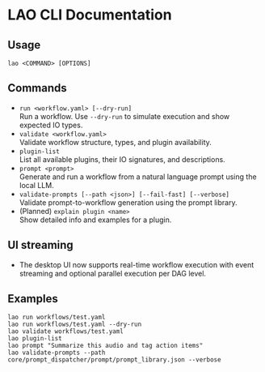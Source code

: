 # LAO CLI Documentation

## Usage
```
lao <COMMAND> [OPTIONS]
```

## Commands
- `run <workflow.yaml> [--dry-run]`  
  Run a workflow. Use `--dry-run` to simulate execution and show expected IO types.
- `validate <workflow.yaml>`  
  Validate workflow structure, types, and plugin availability.
- `plugin-list`  
  List all available plugins, their IO signatures, and descriptions.
- `prompt <prompt>`  
  Generate and run a workflow from a natural language prompt using the local LLM.
- `validate-prompts [--path <json>] [--fail-fast] [--verbose]`  
  Validate prompt-to-workflow generation using the prompt library.
- (Planned) `explain plugin <name>`  
  Show detailed info and examples for a plugin.

## UI streaming
- The desktop UI now supports real-time workflow execution with event streaming and optional parallel execution per DAG level.

## Examples
```
lao run workflows/test.yaml
lao run workflows/test.yaml --dry-run
lao validate workflows/test.yaml
lao plugin-list
lao prompt "Summarize this audio and tag action items"
lao validate-prompts --path core/prompt_dispatcher/prompt/prompt_library.json --verbose
``` 